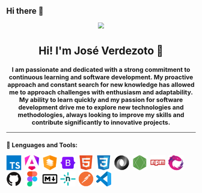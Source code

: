 ## Hi there 👋

<!--
**ElGrandotex/ElGrandotex** is a ✨ _special_ ✨ repository because its `README.md` (this file) appears on your GitHub profile.

Here are some ideas to get you started:

- 🔭 I’m currently working on ...
- 🌱 I’m currently learning ...
- 👯 I’m looking to collaborate on ...
- 🤔 I’m looking for help with ...
- 💬 Ask me about ...
- 📫 How to reach me: ...
- 😄 Pronouns: ...
- ⚡ Fun fact: ...

-->
<div id="header" align="center">
    <img src="https://media.giphy.com/media/v1.Y2lkPTc5MGI3NjExNjNyanJtdGppOTF0Y2drZTE4anZsMW44M2pxeXJqODlvZ2Jmc2psMSZlcD12MV9pbnRlcm5hbF9naWZfYnlfaWQmY3Q9Zw/bGgsc5mWoryfgKBx1u/giphy.gif"
        width="200" />
    <h1 align="center">Hi! I'm José Verdezoto 👋</h1>
    <h3>
        I am passionate and dedicated with a strong commitment to
        continuous learning and software development. My proactive
        approach and constant search for new knowledge has
        allowed me to approach challenges with enthusiasm and
        adaptability. My ability to learn quickly and my passion for
        software development drive me to explore new technologies
        and methodologies, always looking to improve my skills and
        contribute significantly to innovative projects.
    </h3>
</div>

---

<div align="left">
    <h3>🔨 Lenguages and Tools:</h3>
    <div>
        <img src="https://github.com/devicons/devicon/blob/master/icons/typescript/typescript-original.svg" alt="Angular" width="40" height="40">&nbsp;
        <img src="https://github.com/devicons/devicon/blob/master/icons/angular/angular-original.svg" alt="Angular" width="40" height="40">&nbsp;
        <img src="https://github.com/devicons/devicon/blob/master/icons/angularmaterial/angularmaterial-original.svg" alt="Angular" width="40" height="40">&nbsp;
        <img src="https://github.com/devicons/devicon/blob/master/icons/bootstrap/bootstrap-original.svg" alt="Angular" width="40" height="40">&nbsp;
        <img src="https://github.com/devicons/devicon/blob/master/icons/html5/html5-original.svg" alt="Angular" width="40" height="40">&nbsp;
        <img src="https://github.com/devicons/devicon/blob/master/icons/css3/css3-original.svg" alt="Angular" width="40" height="40">&nbsp;
        <img src="https://github.com/devicons/devicon/blob/master/icons/json/json-original.svg" alt="Angular" width="40" height="40">&nbsp;
        <img src="https://github.com/devicons/devicon/blob/master/icons/nodejs/nodejs-plain.svg" alt="Angular" width="40" height="40">&nbsp;
        <img src="https://github.com/devicons/devicon/blob/master/icons/npm/npm-original-wordmark.svg" alt="Angular" width="40" height="40">&nbsp;
        <img src="https://github.com/devicons/devicon/blob/master/icons/rxjs/rxjs-original.svg" alt="Angular" width="40" height="40">&nbsp;
        <img src="https://github.com/devicons/devicon/blob/master/icons/github/github-original.svg" alt="Angular" width="40" height="40">&nbsp;
        <img src="https://github.com/devicons/devicon/blob/master/icons/figma/figma-original.svg" alt="Angular" width="40" height="40">&nbsp;
        <img src="https://github.com/devicons/devicon/blob/master/icons/markdown/markdown-original.svg" alt="Angular" width="40" height="40">&nbsp;
        <img src="https://github.com/devicons/devicon/blob/master/icons/netlify/netlify-original.svg" alt="Angular" width="40" height="40">&nbsp;
        <img src="https://github.com/devicons/devicon/blob/master/icons/postman/postman-original.svg" alt="Angular" width="40" height="40">&nbsp;
        <img src="https://github.com/devicons/devicon/blob/master/icons/vscode/vscode-original.svg" alt="Angular" width="40" height="40">&nbsp;
    </div>
</div>
